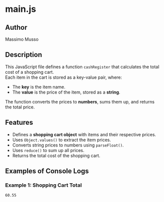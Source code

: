 # main.js

## Author  
Massimo Musso

## Description  
This JavaScript file defines a function `cashRegister` that calculates the total cost of a shopping cart.  
Each item in the cart is stored as a key-value pair, where:  
- The **key** is the item name.  
- The **value** is the price of the item, stored as a **string**.  

The function converts the prices to **numbers**, sums them up, and returns the total price.

## Features  
- Defines a **shopping cart object** with items and their respective prices.  
- Uses `Object.values()` to extract the item prices.  
- Converts string prices to numbers using `parseFloat()`.  
- Uses `reduce()` to sum up all prices.  
- Returns the total cost of the shopping cart.

## Examples of Console Logs  

### Example 1: Shopping Cart Total  
```sh
60.55
